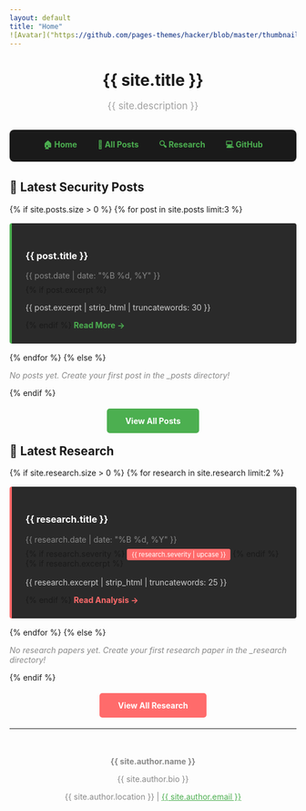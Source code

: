 ```yaml
---
layout: default
title: "Home"
![Avatar]("https://github.com/pages-themes/hacker/blob/master/thumbnail.png"){: .avatar}
---
```


<div style="text-align: center; margin-bottom: 2rem;">
  <h1>{{ site.title }}</h1>
  <p style="font-size: 1.2em; color: #a0a0a0;">{{ site.description }}</p>
</div>

<nav style="background: #1a1a1a; padding: 1rem; margin-bottom: 2rem; border-radius: 8px; text-align: center;">
  <a href="{{ '/' | relative_url }}" style="color: #4CAF50; margin: 0 1rem; text-decoration: none; font-weight: bold;">🏠 Home</a>
  <a href="{{ '/posts/' | relative_url }}" style="color: #4CAF50; margin: 0 1rem; text-decoration: none; font-weight: bold;">📝 All Posts</a>
  <a href="{{ '/research/' | relative_url }}" style="color: #4CAF50; margin: 0 1rem; text-decoration: none; font-weight: bold;">🔍 Research</a>
  <a href="https://github.com/{{ site.author.github }}" style="color: #4CAF50; margin: 0 1rem; text-decoration: none; font-weight: bold;">💻 GitHub</a>
</nav>

## 🚨 Latest Security Posts

{% if site.posts.size > 0 %}
{% for post in site.posts limit:3 %}
<div style="background: #2a2a2a; padding: 1.5rem; margin: 1rem 0; border-left: 4px solid #4CAF50; border-radius: 4px;">
  <h3><a href="{{ post.url | relative_url }}" style="color: #ffffff; text-decoration: none;">{{ post.title }}</a></h3>
  <p style="color: #888; margin: 0.5rem 0;">{{ post.date | date: "%B %d, %Y" }}</p>
  {% if post.excerpt %}
  <p style="color: #ccc;">{{ post.excerpt | strip_html | truncatewords: 30 }}</p>
  {% endif %}
  <a href="{{ post.url | relative_url }}" style="color: #4CAF50; text-decoration: none; font-weight: bold;">Read More →</a>
</div>
{% endfor %}
{% else %}
<p style="color: #888; font-style: italic;">No posts yet. Create your first post in the _posts directory!</p>
{% endif %}

<div style="text-align: center; margin: 2rem 0;">
  <a href="{{ '/posts/' | relative_url }}" style="background: #4CAF50; color: white; padding: 0.8rem 2rem; border-radius: 5px; text-decoration: none; font-weight: bold;">View All Posts</a>
</div>

## 🔬 Latest Research

{% if site.research.size > 0 %}
{% for research in site.research limit:2 %}
<div style="background: #2a2a2a; padding: 1.5rem; margin: 1rem 0; border-left: 4px solid #FF6B6B; border-radius: 4px;">
  <h3><a href="{{ research.url | relative_url }}" style="color: #ffffff; text-decoration: none;">{{ research.title }}</a></h3>
  <p style="color: #888; margin: 0.5rem 0;">{{ research.date | date: "%B %d, %Y" }}</p>
  {% if research.severity %}
  <span style="background: #FF6B6B; color: white; padding: 0.2rem 0.5rem; border-radius: 3px; font-size: 0.8em;">{{ research.severity | upcase }}</span>
  {% endif %}
  {% if research.excerpt %}
  <p style="color: #ccc; margin-top: 1rem;">{{ research.excerpt | strip_html | truncatewords: 25 }}</p>
  {% endif %}
  <a href="{{ research.url | relative_url }}" style="color: #FF6B6B; text-decoration: none; font-weight: bold;">Read Analysis →</a>
</div>
{% endfor %}
{% else %}
<p style="color: #888; font-style: italic;">No research papers yet. Create your first research paper in the _research directory!</p>
{% endif %}

<div style="text-align: center; margin: 2rem 0;">
  <a href="{{ '/research/' | relative_url }}" style="background: #FF6B6B; color: white; padding: 0.8rem 2rem; border-radius: 5px; text-decoration: none; font-weight: bold;">View All Research</a>
</div>

---

<div style="text-align: center; color: #888; margin-top: 3rem;">
  <p><strong>{{ site.author.name }}</strong></p>
  <p>{{ site.author.bio }}</p>
  <p>{{ site.author.location }} | <a href="mailto:{{ site.author.email }}" style="color: #4CAF50;">{{ site.author.email }}</a></p>
</div>
